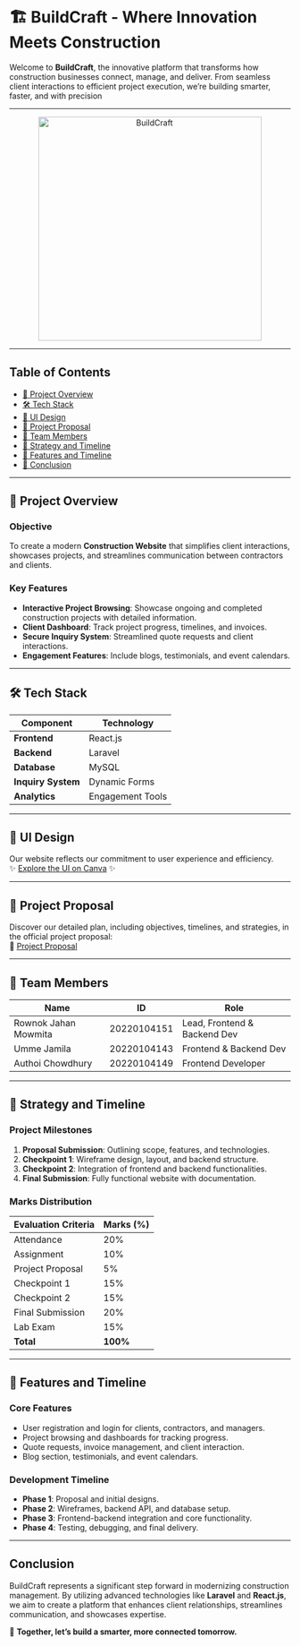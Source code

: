 # 🏗️ **BuildCraft** - Where Innovation Meets Construction

Welcome to **BuildCraft**, the innovative platform that transforms how construction businesses connect, manage, and deliver. From seamless client interactions to efficient project execution, we’re building smarter, faster, and with precision

---

<p align="center">
    <img src="https://i.pinimg.com/736x/fe/21/c5/fe21c5a8c07c5897d7a4bb4a2ecfc77f.jpg" alt="BuildCraft" width="400" />
</p>

---

## **Table of Contents**

- [📄 Project Overview](#project-overview)
- [🛠️ Tech Stack](#tech-stack)
- [🎨 UI Design](#ui-design)
- [📑 Project Proposal](#project-proposal)
- [👥 Team Members](#team-members)
- [🚀 Strategy and Timeline](#strategy-and-timeline)
- [📅 Features and Timeline](#features-and-timeline)
- [🌟 Conclusion](#conclusion)

---

## **📄 Project Overview**

### **Objective**  
To create a modern **Construction Website** that simplifies client interactions, showcases projects, and streamlines communication between contractors and clients.

### **Key Features**  
- **Interactive Project Browsing**: Showcase ongoing and completed construction projects with detailed information.  
- **Client Dashboard**: Track project progress, timelines, and invoices.  
- **Secure Inquiry System**: Streamlined quote requests and client interactions.  
- **Engagement Features**: Include blogs, testimonials, and event calendars.  

---

## **🛠️ Tech Stack**

| Component       | Technology       |
|------------------|------------------|
| **Frontend**    | React.js         |
| **Backend**     | Laravel          |
| **Database**    | MySQL            |
| **Inquiry System** | Dynamic Forms |
| **Analytics**   | Engagement Tools |

---

## **🎨 UI Design**

Our website reflects our commitment to user experience and efficiency.  
✨ [Explore the UI on Canva](https://www.canva.com/design/DAGbNmKSkSg/41E6xieTh_pG6wRGAugLdA/edit?utm_content=DAGbNmKSkSg&utm_campaign=designshare&utm_medium=link2&utm_source=sharebutton) ✨  

---

## **📑 Project Proposal**

Discover our detailed plan, including objectives, timelines, and strategies, in the official project proposal:  
📄 [Project Proposal](https://drive.google.com/file/d/1dIU-HJqLVFE39PzwaUeol_HWjkMW-mZL/view?usp=sharing)

---

## **👥 Team Members**

| Name                  | ID           | Role                          |
|------------------------|--------------|-------------------------------|
| Rownok Jahan Mowmita  | 20220104151  | Lead, Frontend & Backend Dev |
| Umme Jamila           | 20220104143  | Frontend & Backend Dev       |
| Authoi Chowdhury      | 20220104149  | Frontend Developer           |

---

## **🚀 Strategy and Timeline**

### **Project Milestones**
1. **Proposal Submission**: Outlining scope, features, and technologies.  
2. **Checkpoint 1**: Wireframe design, layout, and backend structure.  
3. **Checkpoint 2**: Integration of frontend and backend functionalities.  
4. **Final Submission**: Fully functional website with documentation.

### **Marks Distribution**

| Evaluation Criteria     | Marks (%) |
|--------------------------|-----------|
| Attendance              | 20%       |
| Assignment              | 10%       |
| Project Proposal        | 5%        |
| Checkpoint 1            | 15%       |
| Checkpoint 2            | 15%       |
| Final Submission        | 20%       |
| Lab Exam                | 15%       |
| **Total**               | **100%**  |

---

## **📅 Features and Timeline**

### **Core Features**
- User registration and login for clients, contractors, and managers.  
- Project browsing and dashboards for tracking progress.  
- Quote requests, invoice management, and client interaction.  
- Blog section, testimonials, and event calendars.  

### **Development Timeline**
- **Phase 1**: Proposal and initial designs.  
- **Phase 2**: Wireframes, backend API, and database setup.  
- **Phase 3**: Frontend-backend integration and core functionality.  
- **Phase 4**: Testing, debugging, and final delivery.

---

## **Conclusion**

BuildCraft represents a significant step forward in modernizing construction management. By utilizing advanced technologies like **Laravel** and **React.js**, we aim to create a platform that enhances client relationships, streamlines communication, and showcases expertise.  

🚀 **Together, let’s build a smarter, more connected tomorrow.**

